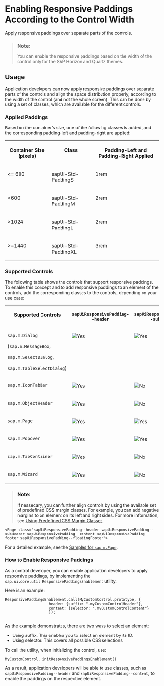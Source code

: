 <!-- loio3b718b5372fa457c92cf5087a673e953 -->

# Enabling Responsive Paddings According to the Control Width

Apply responsive paddings over separate parts of the controls.

> ### Note:  
> You can enable the responsive paddings based on the width of the control only for the SAP Horizon and Quartz themes.



<a name="loio3b718b5372fa457c92cf5087a673e953__section_d2f_1pv_jjb"/>

## Usage

Application developers can now apply responsive paddings over separate parts of the controls and align the space distribution properly, according to the width of the control \(and not the whole screen\). This can be done by using a set of classes, which are available for the different controls.



### Applied Paddings

Based on the container’s size, one of the following classes is added, and the corresponding padding-left and padding-right are applied:


<table>
<tr>
<th valign="top">

Container Size \(pixels\)



</th>
<th valign="top">

Class



</th>
<th valign="top">

Padding-Left and Padding-Right Applied



</th>
</tr>
<tr>
<td valign="top">

<= 600



</td>
<td valign="top">

sapUi-Std-PaddingS



</td>
<td valign="top">

1rem



</td>
</tr>
<tr>
<td valign="top">

\>600



</td>
<td valign="top">

sapUi-Std-PaddingM



</td>
<td valign="top">

2rem



</td>
</tr>
<tr>
<td valign="top">

\>1024



</td>
<td valign="top">

sapUi-Std-PaddingL



</td>
<td valign="top">

2rem



</td>
</tr>
<tr>
<td valign="top">

\>=1440



</td>
<td valign="top">

sapUi-Std-PaddingXL



</td>
<td valign="top">

3rem



</td>
</tr>
</table>



### Supported Controls

The following table shows the controls that support responsive paddings. To enable this concept and to add responsive paddings to an element of the controls, add the corresponding classes to the controls, depending on your use case:


<table>
<tr>
<th valign="top">

Supported Controls



</th>
<th valign="top">

 `sapUiResponsivePadding--header` 



</th>
<th valign="top">

 `sapUiResponsivePadding--subHeader` 



</th>
<th valign="top">

 `sapUiResponsivePadding--content` 



</th>
<th valign="top">

 `sapUiResponsivePadding--footer` 



</th>
<th valign="top">

 `sapUiResponsivePadding--floatingFooter` 



</th>
</tr>
<tr>
<td valign="top">

`sap.m.Dialog`

\(`sap.m.MessageBox`,

`sap.m.SelectDialog`,

`sap.m.TableSelectDialog`\)



</td>
<td valign="top">

 ![Yes](../02_Read-Me-First/images/Green_Led_3cb17ee.gif) 



</td>
<td valign="top">

 ![Yes](../02_Read-Me-First/images/Green_Led_3cb17ee.gif) 



</td>
<td valign="top">

 ![Yes](../02_Read-Me-First/images/Green_Led_3cb17ee.gif) 



</td>
<td valign="top">

 ![Yes](../02_Read-Me-First/images/Green_Led_3cb17ee.gif) 



</td>
<td valign="top">

 ![No](../02_Read-Me-First/images/Red_Led_5befb5a.gif) 



</td>
</tr>
<tr>
<td valign="top">

 `sap.m.IconTabBar` 



</td>
<td valign="top">

 ![Yes](../02_Read-Me-First/images/Green_Led_3cb17ee.gif) 



</td>
<td valign="top">

 ![No](../02_Read-Me-First/images/Red_Led_5befb5a.gif) 



</td>
<td valign="top">

 ![Yes](../02_Read-Me-First/images/Green_Led_3cb17ee.gif) 



</td>
<td valign="top">

 ![No](../02_Read-Me-First/images/Red_Led_5befb5a.gif) 



</td>
<td valign="top">

 ![No](../02_Read-Me-First/images/Red_Led_5befb5a.gif) 



</td>
</tr>
<tr>
<td valign="top">

 `sap.m.ObjectHeader` 



</td>
<td valign="top">

 ![Yes](../02_Read-Me-First/images/Green_Led_3cb17ee.gif) 



</td>
<td valign="top">

 ![No](../02_Read-Me-First/images/Red_Led_5befb5a.gif) 



</td>
<td valign="top">

 ![No](../02_Read-Me-First/images/Red_Led_5befb5a.gif) 



</td>
<td valign="top">

 ![No](../02_Read-Me-First/images/Red_Led_5befb5a.gif) 



</td>
<td valign="top">

 ![No](../02_Read-Me-First/images/Red_Led_5befb5a.gif) 



</td>
</tr>
<tr>
<td valign="top">

 `sap.m.Page` 



</td>
<td valign="top">

 ![Yes](../02_Read-Me-First/images/Green_Led_3cb17ee.gif) 



</td>
<td valign="top">

 ![Yes](../02_Read-Me-First/images/Green_Led_3cb17ee.gif) 



</td>
<td valign="top">

 ![Yes](../02_Read-Me-First/images/Green_Led_3cb17ee.gif) 



</td>
<td valign="top">

 ![Yes](../02_Read-Me-First/images/Green_Led_3cb17ee.gif) 



</td>
<td valign="top">

 ![Yes](../02_Read-Me-First/images/Green_Led_3cb17ee.gif) 



</td>
</tr>
<tr>
<td valign="top">

 `sap.m.Popover` 



</td>
<td valign="top">

 ![Yes](../02_Read-Me-First/images/Green_Led_3cb17ee.gif) 



</td>
<td valign="top">

 ![Yes](../02_Read-Me-First/images/Green_Led_3cb17ee.gif) 



</td>
<td valign="top">

 ![Yes](../02_Read-Me-First/images/Green_Led_3cb17ee.gif) 



</td>
<td valign="top">

 ![Yes](../02_Read-Me-First/images/Green_Led_3cb17ee.gif) 



</td>
<td valign="top">

 ![No](../02_Read-Me-First/images/Red_Led_5befb5a.gif) 



</td>
</tr>
<tr>
<td valign="top">

 `sap.m.TabContainer` 



</td>
<td valign="top">

 ![Yes](../02_Read-Me-First/images/Green_Led_3cb17ee.gif) 



</td>
<td valign="top">

 ![No](../02_Read-Me-First/images/Red_Led_5befb5a.gif) 



</td>
<td valign="top">

 ![No](../02_Read-Me-First/images/Red_Led_5befb5a.gif) 



</td>
<td valign="top">

 ![No](../02_Read-Me-First/images/Red_Led_5befb5a.gif) 



</td>
<td valign="top">

 ![No](../02_Read-Me-First/images/Red_Led_5befb5a.gif) 



</td>
</tr>
<tr>
<td valign="top">

 `sap.m.Wizard` 



</td>
<td valign="top">

 ![Yes](../02_Read-Me-First/images/Green_Led_3cb17ee.gif) 



</td>
<td valign="top">

 ![No](../02_Read-Me-First/images/Red_Led_5befb5a.gif) 



</td>
<td valign="top">

 ![Yes](../02_Read-Me-First/images/Green_Led_3cb17ee.gif) 



</td>
<td valign="top">

 ![No](../02_Read-Me-First/images/Red_Led_5befb5a.gif) 



</td>
<td valign="top">

 ![No](../02_Read-Me-First/images/Red_Led_5befb5a.gif) 



</td>
</tr>
</table>

> ### Note:  
> If nessecary, you can further align controls by using the available set of predefined CSS margin classes. For example, you can add negative margins to an element on its left and right sides. For more information, see [Using Predefined CSS Margin Classes](using-predefined-css-margin-classes-777168f.md).



```
<Page class="sapUiResponsivePadding--header sapUiResponsivePadding--subHeader sapUiResponsivePadding--content sapUiResponsivePadding--footer sapUiResponsivePadding--floatingFooter">
```

For a detailed example, see the [Samples for `sap.m.Page`](https://ui5.sap.com/#/entity/sap.m.Page). 





### How to Enable Responsive Paddings

As a control developer, you can enable application developers to apply responsive paddings, by implementing the `sap.ui.core.util.ResponsivePaddingsEnablement` utility.

Here is an example:

```
ResponsivePaddingsEnablement.call(MyCustomControl.prototype, {
					header: {suffix: "-myCustomControlHeader"},
					content: {selector: ".myCustomControlContent"}
					});
				
```

As the example demonstrates, there are two ways to select an element:

-   Using suffix: This enables you to select an element by its ID.
-   Using selector: This covers all possible CSS selections.

To call the utility, when initializing the control, use:

```
MyCustomControl._initResponsivePaddingsEnablement()
```

As a result, application developers will be able to use classes, such as `sapUiResponsivePadding--header` and `sapUiResponsivePadding--content`, to enable the paddings on the respective element.

